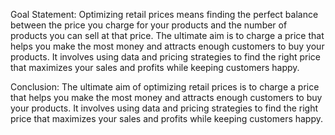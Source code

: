 Goal Statement:
Optimizing retail prices means finding the perfect balance between the price you charge for your products and the number of products you can sell at that price. The ultimate aim is to charge a price that helps you make the most money and attracts enough customers to buy your products. It involves using data and pricing strategies to find the right price that maximizes your sales and profits while keeping customers happy.

Conclusion:
The ultimate aim of optimizing retail prices is to charge a price that helps you make the most money and attracts enough customers to buy your products. It involves using data and pricing strategies to find the right price that maximizes your sales and profits while keeping customers happy.

